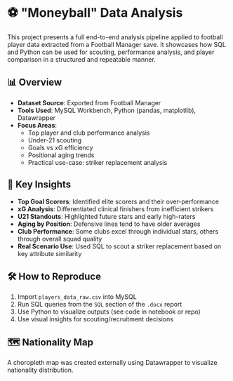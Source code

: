 # ⚽ "Moneyball" Data Analysis

This project presents a full end-to-end analysis pipeline applied to football player data extracted from a Football Manager save. 
It showcases how SQL and Python can be used for scouting, performance analysis, and player comparison in a structured and repeatable manner.

## 📊 Overview

- **Dataset Source**: Exported from Football Manager
- **Tools Used**: MySQL Workbench, Python (pandas, matplotlib), Datawrapper
- **Focus Areas**:
  - Top player and club performance analysis
  - Under-21 scouting
  - Goals vs xG efficiency
  - Positional aging trends
  - Practical use-case: striker replacement analysis

## 📄 Key Insights

- **Top Goal Scorers**: Identified elite scorers and their over-performance
- **xG Analysis**: Differentiated clinical finishers from inefficient strikers
- **U21 Standouts**: Highlighted future stars and early high-raters
- **Aging by Position**: Defensive lines tend to have older averages
- **Club Performance**: Some clubs excel through individual stars, others through overall squad quality
- **Real Scenario Use**: Used SQL to scout a striker replacement based on key attribute similarity

## 🛠️ How to Reproduce

1. Import `players_data_raw.csv` into MySQL
2. Run SQL queries from the `SQL` section of the `.docx` report
3. Use Python to visualize outputs (see code in notebook or repo)
4. Use visual insights for scouting/recruitment decisions

## 🗺️ Nationality Map

A choropleth map was created externally using Datawrapper to visualize nationality distribution.
